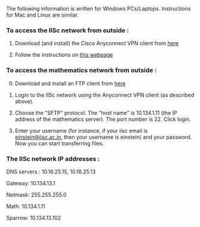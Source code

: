 ---
---
The following information is written for Windows PCs/Laptops. Instructions for Mac and Linux are similar.

### To access the IISc network from outside : 

1. Download (and install) the Cisco Anyconnect VPN client from [here](https://www1.aps.anl.gov/information-technology/remote-access/vpn-downloads)

2. Follow the instructions on [this webpage](http://nitss.iisc.ac.in/?p=256)

### To access the mathematics network from outside  :

0. Download and install an FTP client from [here](https://winscp.net/eng/index.php)

1. Login to the IISc network using the Anyconnect VPN client (as described above).

2. Choose the "SFTP" protocol. The "host name" is 10.134.1.11 (the IP address of the mathematics server). The port number is 22. Click login.

3. Enter your username (for instance, if your iisc email is einstein@iisc.ac.in, then  your username is einstein) and your password. Now you can start transferring files.

### The IISc network IP addresses : 

DNS servers : 10.16.25.15, 10.16.25.13

Gateway: 10.134.13.1

Netmask: 255.255.255.0 

Math: 10.134.1.11

Sparrow: 10.134.13.102

